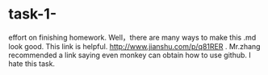 # task-1-
effort on finishing homework.
Well，there are many ways to make this .md look good.
This link is helpful.  http://www.jianshu.com/p/q81RER .
Mr.zhang recommended a link saying even monkey can obtain how to use github.
I hate this task.
